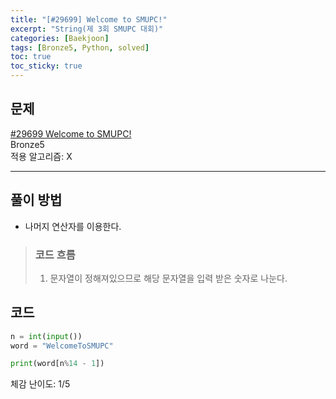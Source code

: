 ```yaml
---
title: "[#29699] Welcome to SMUPC!"
excerpt: "String(제 3회 SMUPC 대회)"
categories: [Baekjoon]
tags: [Bronze5, Python, solved]
toc: true
toc_sticky: true
---
```


## 문제
[#29699 Welcome to SMUPC!](https://www.acmicpc.net/problem/29699) <br>
Bronze5 <br>
적용 알고리즘: X

***

## 풀이 방법
* 나머지 연산자를 이용한다.

> ### 코드 흐름
> 1. 문자열이 정해져있으므로 해당 문자열을 입력 받은 숫자로 나눈다.


## 코드
~~~python
n = int(input())
word = "WelcomeToSMUPC"

print(word[n%14 - 1])
~~~

체감 난이도: 1/5 <br>
